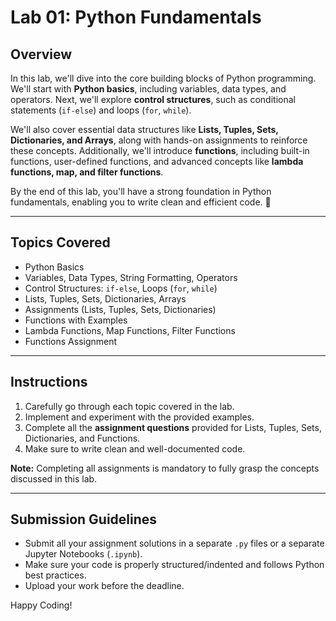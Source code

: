 # **Lab 01: Python Fundamentals**

## **Overview**
In this lab, we'll dive into the core building blocks of Python programming. We'll start with **Python basics**, including variables, data types, and operators. Next, we'll explore **control structures**, such as conditional statements (`if-else`) and loops (`for`, `while`).

We'll also cover essential data structures like **Lists, Tuples, Sets, Dictionaries, and Arrays**, along with hands-on assignments to reinforce these concepts. Additionally, we'll introduce **functions**, including built-in functions, user-defined functions, and advanced concepts like **lambda functions, map, and filter functions**.

By the end of this lab, you'll have a strong foundation in Python fundamentals, enabling you to write clean and efficient code. 🚀

---

## **Topics Covered**
- Python Basics
- Variables, Data Types, String Formatting, Operators
- Control Structures: `if-else`, Loops (`for`, `while`)
- Lists, Tuples, Sets, Dictionaries, Arrays
- Assignments (Lists, Tuples, Sets, Dictionaries)
- Functions with Examples
- Lambda Functions, Map Functions, Filter Functions
- Functions Assignment

---

## **Instructions**
1. Carefully go through each topic covered in the lab.
2. Implement and experiment with the provided examples.
3. Complete all the **assignment questions** provided for Lists, Tuples, Sets, Dictionaries, and Functions.
4. Make sure to write clean and well-documented code.

 **Note:** Completing all assignments is mandatory to fully grasp the concepts discussed in this lab.

---

## **Submission Guidelines**
- Submit all your assignment solutions in a separate `.py` files or a separate Jupyter Notebooks (`.ipynb`).
- Make sure your code is properly structured/indented and follows Python best practices.
- Upload your work before the deadline.

Happy Coding! 